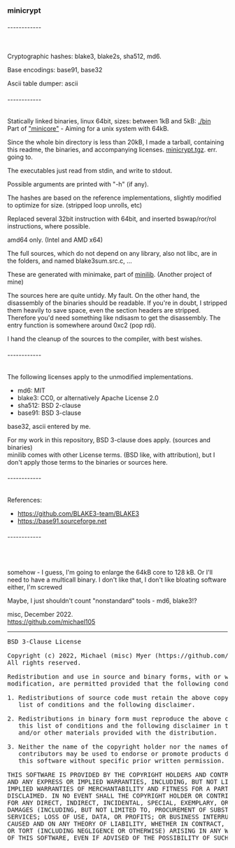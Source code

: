 ### minicrypt

###### ------------
<br>
Cryptographic hashes:
blake3, blake2s, sha512, md6.

Base encodings:
base91, base32

Ascii table dumper: ascii

###### ------------


Statically linked binaries, linux 64bit, sizes: between 1kB and 5kB: [./bin](./bin) <br> 
Part of ["minicore"](https://github.com/michael105/minicore) - Aiming for a unix system with 64kB.

Since the whole bin directory is less than 20kB, I made a tarball, containing this readme,
the binaries, and accompanying licenses. [minicrypt.tgz](./minicrypt.tgz).
err. going to.

The executables just read from stdin, and write to stdout.

Possible arguments are printed with "-h" (if any).

The hashes are based on the reference implementations,
slightly modified to optimize for size.
(stripped loop unrolls, etc)

Replaced several 32bit instruction with 64bit,
and inserted bswap/ror/rol instructions, where possible.

amd64 only. (Intel and AMD x64)

The full sources, which do not depend on any library, also not libc,
are in the folders, and named blake3sum.src.c, ...

These are generated with minimake, part of [minilib](https://github.com/michael105/minilib). (Another project of mine)



The sources here are quite untidy. My fault.
On the other hand, the disassembly of the binaries should be readable.
If you're in doubt, I stripped them heavily to save space, even the section headers are stripped.
Therefore you'd need something like ndisasm to get the disassembly. The entry function
is somewhere around 0xc2 (pop rdi).


I hand the cleanup of the sources to the compiler, with best wishes.

###### ------------


The following licenses apply to the unmodified implementations.


* md6: MIT
* blake3: CC0, or alternatively Apache License 2.0
* sha512: BSD 2-clause
* base91: BSD 3-clause

base32, ascii entered by me.

For my work in this repository, BSD 3-clause does apply.
(sources and binaries)<br>
minilib comes with other License terms. (BSD like, with attribution),
but I don't apply those terms to the binaries or sources here.


###### ------------

References:

 * https://github.com/BLAKE3-team/BLAKE3
 * https://base91.sourceforge.net


###### ------------
<br>


somehow - I guess, I'm going to enlarge the 64kB core to 128 kB.
Or I'll need to have a multicall binary. 
I don't like that, I don't like bloating software either, I'm screwed

Maybe, I just shouldn't count "nonstandard" tools - md6, blake3!?


misc, December 2022.<br>
https://github.com/michael105



---
<pre>
BSD 3-Clause License

Copyright (c) 2022, Michael (misc) Myer (https://github.com/michael105)
All rights reserved.

Redistribution and use in source and binary forms, with or without
modification, are permitted provided that the following conditions are met:

1. Redistributions of source code must retain the above copyright notice, this
   list of conditions and the following disclaimer.

2. Redistributions in binary form must reproduce the above copyright notice,
   this list of conditions and the following disclaimer in the documentation
   and/or other materials provided with the distribution.

3. Neither the name of the copyright holder nor the names of its
   contributors may be used to endorse or promote products derived from
   this software without specific prior written permission.

THIS SOFTWARE IS PROVIDED BY THE COPYRIGHT HOLDERS AND CONTRIBUTORS "AS IS"
AND ANY EXPRESS OR IMPLIED WARRANTIES, INCLUDING, BUT NOT LIMITED TO, THE
IMPLIED WARRANTIES OF MERCHANTABILITY AND FITNESS FOR A PARTICULAR PURPOSE ARE
DISCLAIMED. IN NO EVENT SHALL THE COPYRIGHT HOLDER OR CONTRIBUTORS BE LIABLE
FOR ANY DIRECT, INDIRECT, INCIDENTAL, SPECIAL, EXEMPLARY, OR CONSEQUENTIAL
DAMAGES (INCLUDING, BUT NOT LIMITED TO, PROCUREMENT OF SUBSTITUTE GOODS OR
SERVICES; LOSS OF USE, DATA, OR PROFITS; OR BUSINESS INTERRUPTION) HOWEVER
CAUSED AND ON ANY THEORY OF LIABILITY, WHETHER IN CONTRACT, STRICT LIABILITY,
OR TORT (INCLUDING NEGLIGENCE OR OTHERWISE) ARISING IN ANY WAY OUT OF THE USE
OF THIS SOFTWARE, EVEN IF ADVISED OF THE POSSIBILITY OF SUCH DAMAGE.
</pre>

